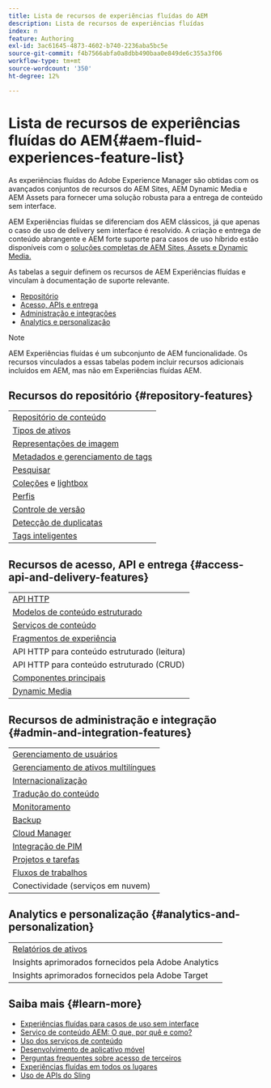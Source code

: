 ```yaml
---
title: Lista de recursos de experiências fluídas do AEM
description: Lista de recursos de experiências fluídas
index: n
feature: Authoring
exl-id: 3ac61645-4873-4602-b740-2236aba5bc5e
source-git-commit: f4b7566abfa0a8dbb490baa0e849de6c355a3f06
workflow-type: tm+mt
source-wordcount: '350'
ht-degree: 12%

---
```


# Lista de recursos de experiências fluídas do AEM{#aem-fluid-experiences-feature-list}

As experiências fluídas do Adobe Experience Manager são obtidas com os avançados conjuntos de recursos do AEM Sites, AEM Dynamic Media e AEM Assets para fornecer uma solução robusta para a entrega de conteúdo sem interface.

AEM Experiências fluídas se diferenciam dos AEM clássicos, já que apenas o caso de uso de delivery sem interface é resolvido. A criação e entrega de conteúdo abrangente e AEM forte suporte para casos de uso híbrido estão disponíveis com o [soluções completas de AEM Sites, Assets e Dynamic Media.](https://docs.adobe.com/content/help/pt-BR/experience-manager-65/user-guide/home.html)

As tabelas a seguir definem os recursos de AEM Experiências fluídas e vinculam à documentação de suporte relevante.

* [Repositório](#repository-features)
* [Acesso, APIs e entrega](#access-api-and-delivery-features)
* [Administração e integrações](#admin-and-integration-features)
* [Analytics e personalização](#analytics-and-personalization)

>[!NOTE]
>
>AEM Experiências fluídas é um subconjunto de AEM funcionalidade. Os recursos vinculados a essas tabelas podem incluir recursos adicionais incluídos em AEM, mas não em Experiências fluídas AEM.

## Recursos do repositório {#repository-features}

|  |
|---|
| [Repositório de conteúdo](/help/assets/manage-assets.md) |
| [Tipos de ativos](/help/assets/assets-formats.md) |
| [Representações de imagem](/help/assets/image-presets.md) |
| [Metadados e gerenciamento de tags](/help/assets/metadata.md) |
| [Pesquisar](/help/assets/manage-assets.md) |
| [Coleções](/help/assets/manage-assets.md) e [lightbox](/help/assets/light-box.md) |
| [Perfis](/help/assets/processing-profiles.md) |
| [Controle de versão](/help/assets/manage-assets.md) |
| [Detecção de duplicatas](/help/assets/duplicate-detection.md) |
| [Tags inteligentes](/help/assets/enhanced-smart-tags.md) |

## Recursos de acesso, API e entrega {#access-api-and-delivery-features}

|  |
|---|
| [API HTTP](/help/assets/mac-api-assets.md) |
| [Modelos de conteúdo estruturado](/help/assets/content-fragments/content-fragments.md) |
| [Serviços de conteúdo](https://helpx.adobe.com/experience-manager/kt/sites/using/content-services-tutorial-use.html) |
| [Fragmentos de experiência](/help/sites-authoring/experience-fragments.md) |
| API HTTP para conteúdo estruturado (leitura) |
| API HTTP para conteúdo estruturado (CRUD) |
| [Componentes principais](https://docs.adobe.com/content/help/pt-BR/experience-manager-core-components/using/introduction.html) |
| [Dynamic Media](/help/assets/dynamic-media.md) |

## Recursos de administração e integração {#admin-and-integration-features}

|  |
|---|
| [Gerenciamento de usuários](/help/sites-administering/user-group-ac-admin.md) |
| [Gerenciamento de ativos multilíngues](/help/assets/multilingual-assets.md) |
| [Internacionalização](/help/sites-developing/i18n.md) |
| [Tradução do conteúdo](/help/sites-administering/translation.md) |
| [Monitoramento](/help/sites-deploying/monitoring-and-maintaining.md) |
| [Backup](/help/sites-administering/backup-and-restore.md) |
| [Cloud Manager](https://docs.adobe.com/content/help/pt-BR/experience-manager-cloud-manager/using/introduction-to-cloud-manager.html) |
| [Integração de PIM](/help/sites-authoring/managing-product-information.md) |
| [Projetos e tarefas](/help/sites-authoring/projects.md) |
| [Fluxos de trabalhos](/help/sites-administering/workflows-starting.md) |
| Conectividade (serviços em nuvem) |

## Analytics e personalização {#analytics-and-personalization}

|  |
|---|
| [Relatórios de ativos](/help/assets/asset-reports.md) |
| Insights aprimorados fornecidos pela Adobe Analytics |
| Insights aprimorados fornecidos pela Adobe Target |

## Saiba mais {#learn-more}

* [Experiências fluídas para casos de uso sem interface](https://helpx.adobe.com/experience-manager/kt/eseminars/gems/aem-headless-usecases.html)
* [Serviço de conteúdo AEM: O que, por quê e como?](https://helpx.adobe.com/experience-manager/kt/eseminars/ask-the-expert/aem-content-services.html)
* [Uso dos serviços de conteúdo](https://helpx.adobe.com/experience-manager/kt/sites/using/structured-fragments-content-services-feature-video-use.html)
* [Desenvolvimento de aplicativo móvel](https://docs.adobe.com/content/help/en/experience-manager-64/mobile/developing/developing-content-services.html)
* [Perguntas frequentes sobre acesso de terceiros](https://helpx.adobe.com/experience-manager/kt/sites/using/content-services-tutorial-use/part7.html)
* [Experiências fluídas em todos os lugares](https://helpx.adobe.com/experience-manager/using/using-sling-apis.html)
* [Uso de APIs do Sling](https://helpx.adobe.com/experience-manager/using/using-sling-apis.html)
